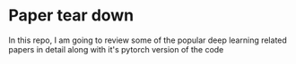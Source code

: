 # Paper tear down

In this repo, I am going to review some of the popular deep learning related papers in detail along with it's pytorch version of the code 
